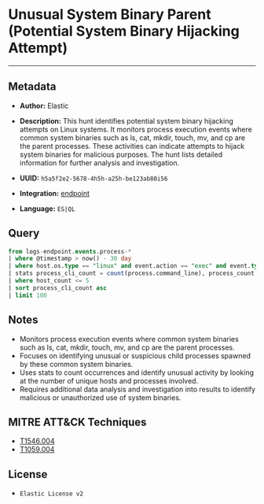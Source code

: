 # Unusual System Binary Parent (Potential System Binary Hijacking Attempt)

---

## Metadata

- **Author:** Elastic
- **Description:** This hunt identifies potential system binary hijacking attempts on Linux systems. It monitors process execution events where common system binaries such as ls, cat, mkdir, touch, mv, and cp are the parent processes. These activities can indicate attempts to hijack system binaries for malicious purposes. The hunt lists detailed information for further analysis and investigation.

- **UUID:** `h5a5f2e2-5678-4h5h-a25h-be123ab80i56`
- **Integration:** [endpoint](https://docs.elastic.co/integrations/endpoint)
- **Language:** `ES|QL`

## Query

```sql
from logs-endpoint.events.process-*
| where @timestamp > now() - 30 day
| where host.os.type == "linux" and event.action == "exec" and event.type == "start" and process.parent.name in ("ls", "cat", "mkdir", "touch", "mv", "cp")
| stats process_cli_count = count(process.command_line), process_count = count(process.executable), host_count = count_distinct(host.name) by process.parent.executable, process.executable
| where host_count <= 5
| sort process_cli_count asc
| limit 100
```

## Notes

- Monitors process execution events where common system binaries such as ls, cat, mkdir, touch, mv, and cp are the parent processes.
- Focuses on identifying unusual or suspicious child processes spawned by these common system binaries.
- Uses stats to count occurrences and identify unusual activity by looking at the number of unique hosts and processes involved.
- Requires additional data analysis and investigation into results to identify malicious or unauthorized use of system binaries.
## MITRE ATT&CK Techniques

- [T1546.004](https://attack.mitre.org/techniques/T1546/004)
- [T1059.004](https://attack.mitre.org/techniques/T1059/004)

## License

- `Elastic License v2`
